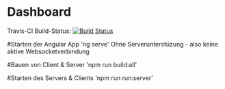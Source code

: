 # Dashboard

Travis-CI Build-Status: [![Build Status](https://travis-ci.org/marcolindner/dashboard.svg?branch=develop)](https://travis-ci.org/marcolindner/dashboard)

#Starten der Angular App
'ng serve'
Ohne Serverunterstüzung - also keine aktive Websocketverbindung

#Bauen von Client & Server
'npm run build:all'

#Starten des Servers & Clients
'npm run run:server'
